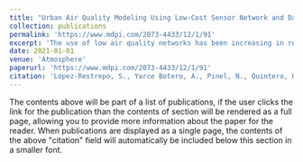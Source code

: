 ```yaml
---
title: "Urban Air Quality Modeling Using Low-Cost Sensor Network and Data Assimilation in the Aburrá Valley, Colombia"
collection: publications
permalink: 'https://www.mdpi.com/2073-4433/12/1/91'
excerpt: 'The use of low air quality networks has been increasing in recent years to study urban pollution dynamics. Here we show the evaluation of the operational Aburrá Valley’s low-cost network against the official monitoring network. The results show that the PM2.5 low-cost measurements are very close to those observed by the official network. Additionally, the low-cost allows a higher spatial representation of the concentrations across the valley. We integrate low-cost observations with the chemical transport model Long Term Ozone Simulation-European Operational Smog (LOTOS-EUROS) using data assimilation. Two different configurations of the low-cost network were assimilated: using the whole low-cost network (255 sensors), and a high-quality selection using just the sensors with a correlation factor greater than 0.8 with respect to the official network (115 sensors). The official stations were also assimilated to compare the more dense low-cost network’s impact on the model performance. Both simulations assimilating the low-cost model outperform the model without assimilation and assimilating the official network. The capability to issue warnings for pollution events is also improved by assimilating the low-cost network with respect to the other simulations. Finally, the simulation using the high-quality configuration has lower error values than using the complete low-cost network, showing that it is essential to consider the quality and location and not just the total number of sensors. Our results suggest that with the current advance in low-cost sensors, it is possible to improve model performance with low-cost network data assimilation.'
date: 2021-01-01
venue: 'Atmosphere'
paperurl: 'https://www.mdpi.com/2073-4433/12/1/91'
citation: 'Lopez-Restrepo, S., Yarce Botero, A., Pinel, N., Quintero, O. L., Segers, A., & Heemink, A. W. (2021). Urban air quality modeling using low-cost sensor network and data assimilation in the aburrá valley, colombia. Atmosphere, 12(1), 91.'
---
```


The contents above will be part of a list of publications, if the user clicks the link for the publication than the contents of section will be rendered as a full page, allowing you to provide more information about the paper for the reader. When publications are displayed as a single page, the contents of the above "citation" field will automatically be included below this section in a smaller font.
